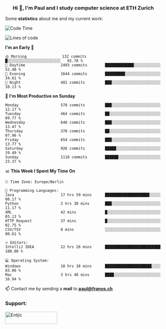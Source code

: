 <h3 align="center">Hi 👋, I'm Paul and I study computer science at ETH Zurich</h3>


Some **statistics** about me and my current work:

<!--START_SECTION:waka-->
![Code Time](http://img.shields.io/badge/Code%20Time-1%2C393%20hrs%2059%20mins-blue)

![Lines of code](https://img.shields.io/badge/From%20Hello%20World%20I%27ve%20Written-2.7%20million%20lines%20of%20code-blue)

**I'm an Early 🐤** 

```text
🌞 Morning                132 commits         █░░░░░░░░░░░░░░░░░░░░░░░░   02.78 % 
🌆 Daytime                2493 commits        █████████████░░░░░░░░░░░░   52.48 % 
🌃 Evening                1644 commits        █████████░░░░░░░░░░░░░░░░   34.61 % 
🌙 Night                  481 commits         ███░░░░░░░░░░░░░░░░░░░░░░   10.13 % 
```
📅 **I'm Most Productive on Sunday** 

```text
Monday                   578 commits         ███░░░░░░░░░░░░░░░░░░░░░░   12.17 % 
Tuesday                  464 commits         ██░░░░░░░░░░░░░░░░░░░░░░░   09.77 % 
Wednesday                640 commits         ███░░░░░░░░░░░░░░░░░░░░░░   13.47 % 
Thursday                 378 commits         ██░░░░░░░░░░░░░░░░░░░░░░░   07.96 % 
Friday                   654 commits         ███░░░░░░░░░░░░░░░░░░░░░░   13.77 % 
Saturday                 926 commits         █████░░░░░░░░░░░░░░░░░░░░   19.49 % 
Sunday                   1110 commits        ██████░░░░░░░░░░░░░░░░░░░   23.37 % 
```


📊 **This Week I Spent My Time On** 

```text
🕑︎ Time Zone: Europe/Berlin

💬 Programming Languages: 
Java                     17 hrs 59 mins      ████████████████████░░░░░   80.17 % 
Python                   2 hrs 30 mins       ███░░░░░░░░░░░░░░░░░░░░░░   11.17 % 
XML                      42 mins             █░░░░░░░░░░░░░░░░░░░░░░░░   03.13 % 
HTTP Request             37 mins             █░░░░░░░░░░░░░░░░░░░░░░░░   02.75 % 
CSV/TSV                  8 mins              ░░░░░░░░░░░░░░░░░░░░░░░░░   00.61 % 

🔥 Editors: 
IntelliJ IDEA            22 hrs 26 mins      █████████████████████████   100.00 % 

💻 Operating System: 
Windows                  18 hrs 38 mins      █████████████████████░░░░   83.06 % 
Mac                      3 hrs 48 mins       ████░░░░░░░░░░░░░░░░░░░░░   16.94 % 
```


<!--END_SECTION:waka-->

📫 Contact me by sending a **mail** to **paul@franos.ch**

<h3 align="left">Support:</h3>
<p><a href="https://ko-fi.com/Entjic"> <img align="left" src="https://cdn.ko-fi.com/cdn/kofi3.png?v=3" height="40" width="168" alt="Entjic" /></a></p>
